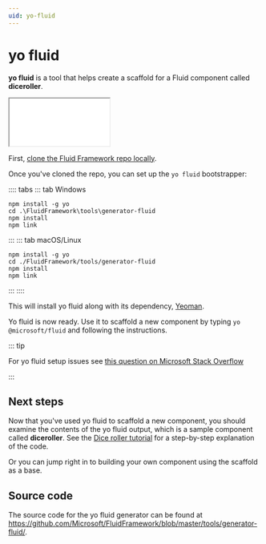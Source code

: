 ```yaml
---
uid: yo-fluid
---
```


# yo fluid

**yo fluid** is a tool that helps create a scaffold for a Fluid component called **diceroller**.

<style>
  iframe#diceroller {
    height: 95px;
    width: 200px;
  }
</style>

<iframe id="diceroller" src="/fluid/diceroller.html"></iframe>

First, [clone the Fluid Framework repo locally](https://github.com/microsoft/FluidFramework).

Once you've cloned the repo, you can set up the `yo fluid` bootstrapper:

:::: tabs
::: tab Windows

```
npm install -g yo
cd .\FluidFramework\tools\generator-fluid
npm install
npm link
```

:::
::: tab macOS/Linux

```
npm install -g yo
cd ./FluidFramework/tools/generator-fluid
npm install
npm link
```

:::
::::

This will install yo fluid along with its dependency, [Yeoman](https://yeoman.io/).

Yo fluid is now ready. Use it to scaffold a new component by typing `yo @microsoft/fluid` and following the instructions.

::: tip

For yo fluid setup issues see [this question on Microsoft Stack
Overflow](https://stackoverflow.microsoft.com/questions/137930/npm-install-fails-with-auth-issues/137931#137931)

:::

## Next steps

Now that you've used yo fluid to scaffold a new component, you should examine the contents of the yo fluid output, which
is a sample component called **diceroller**. See the [Dice roller tutorial](../tutorials/dice-roller.md) for a
step-by-step explanation of the code.

Or you can jump right in to building your own component using the scaffold as a base.

## Source code

The source code for the yo fluid generator can be found at
<https://github.com/Microsoft/FluidFramework/blob/master/tools/generator-fluid/>.
